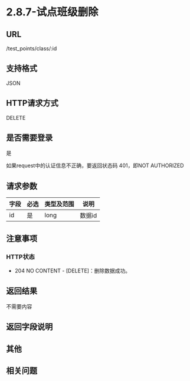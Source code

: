 # 2.8.7-试点班级删除

## URL

/test_points/class/:id

## 支持格式

JSON

## HTTP请求方式

DELETE

## 是否需要登录

是

如果request中的认证信息不正确，要返回状态码 401，即NOT AUTHORIZED

## 请求参数

字段 | 必选 | 类型及范围 | 说明
----|------|----------|-------------
id      | 是   | long  | 数据id

## 注意事项

### HTTP状态

- 204 NO CONTENT - [DELETE]：删除数据成功。

## 返回结果

不需要内容

## 返回字段说明

## 其他

## 相关问题

